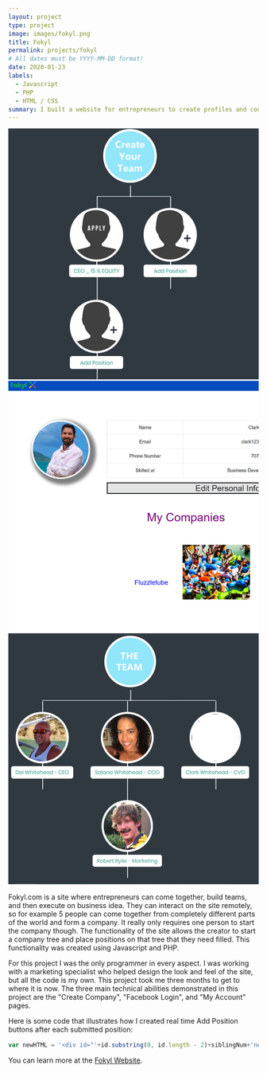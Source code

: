 ```yaml
---
layout: project
type: project
image: images/fokyl.png
title: Fokyl
permalink: projects/fokyl
# All dates must be YYYY-MM-DD format!
date: 2020-01-23
labels:
  - Javascript
  - PHP
  - HTML / CSS
summary: I built a website for entrepreneurs to create profiles and connect in order to build companies together.
---
```


<div class="ui small rounded images">
  <img class="ui image" src="../images/create.jpg">
  <img class="ui image" src="../images/profile.jpg">
  <img class="ui image" src="../images/team.jpg">
</div>

Fokyl.com is a site where entrepreneurs can come together, build teams, and then execute on business idea.  They can interact on the site remotely, so for example 5 people can come together from completely different parts of the world and form a company.  It really only requires one person to start the company though.  The functionality of the site allows the creator to start a company tree and place positions on that tree that they need filled.  This functionality was created using Javascript and PHP.

For this project I was the only programmer in every aspect.  I was working with a marketing specialist who helped design the look and feel of the site, but all the code is my own.  This project took me three months to get to where it is now.  The three main technical abilities demonstrated in this project are the "Create Company", "Facebook Login", and "My Account" pages.

Here is some code that illustrates how I created real time Add Position buttons after each submitted position:

```js
var newHTML = '<div id="'+id.substring(0, id.length - 2)+siblingNum+'new" class="hv-item-child"><!-- Key component --><div class="hv-item"><div class="hv-item-parent"><div id="'+id.substring(0, id.length - 2)+siblingNum+'" class="person"><img id="'+id.substring(0, id.length - 2)+siblingNum+'img" src="./images/person-silhouette-add.jpg" alt=""><p id="'+id.substring(0, id.length - 2)+siblingNum+'txt" class="name">Add Position</p></div></div><div id="'+id.substring(0, id.length - 2)+siblingNum+'children" class="hv-item-children"></div></div></div>';
```

You can learn more at the [Fokyl Website](https://fokyl.com/).



